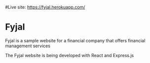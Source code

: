 #Live site: https://fyjal.herokuapp.com/
# Fyjal
Fyjal is a sample website for a financial company that offers financial management services

The Fyjal website is being developed with React and Express.js
